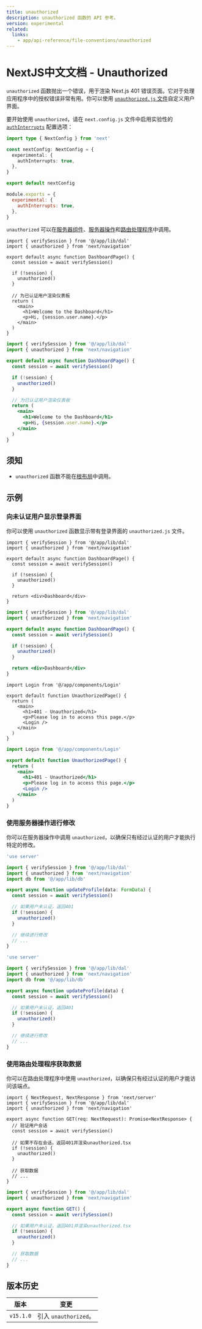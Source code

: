 ```yaml
---
title: unauthorized
description: unauthorized 函数的 API 参考。
version: experimental
related:
  links:
    - app/api-reference/file-conventions/unauthorized
---
```


# NextJS中文文档 - Unauthorized

`unauthorized` 函数抛出一个错误，用于渲染 Next.js 401 错误页面。它对于处理应用程序中的授权错误非常有用。你可以使用 [`unauthorized.js` 文件](/nextjs-cn/app/api-reference/file-conventions/unauthorized)自定义用户界面。

要开始使用 `unauthorized`，请在 `next.config.js` 文件中启用实验性的 [`authInterrupts`](/nextjs-cn/app/api-reference/config/next-config-js/authInterrupts) 配置选项：

```ts switcher
import type { NextConfig } from 'next'

const nextConfig: NextConfig = {
  experimental: {
    authInterrupts: true,
  },
}

export default nextConfig
```

```js switcher
module.exports = {
  experimental: {
    authInterrupts: true,
  },
}
```

`unauthorized` 可以在[服务器组件](/nextjs-cn/app/building-your-application/rendering/server-components)、[服务器操作](/nextjs-cn/app/building-your-application/data-fetching/server-actions-and-mutations)和[路由处理程序](/nextjs-cn/app/building-your-application/routing/route-handlers)中调用。

```tsx switcher
import { verifySession } from '@/app/lib/dal'
import { unauthorized } from 'next/navigation'

export default async function DashboardPage() {
  const session = await verifySession()

  if (!session) {
    unauthorized()
  }

  // 为已认证用户渲染仪表板
  return (
    <main>
      <h1>Welcome to the Dashboard</h1>
      <p>Hi, {session.user.name}.</p>
    </main>
  )
}
```

```jsx switcher
import { verifySession } from '@/app/lib/dal'
import { unauthorized } from 'next/navigation'

export default async function DashboardPage() {
  const session = await verifySession()

  if (!session) {
    unauthorized()
  }

  // 为已认证用户渲染仪表板
  return (
    <main>
      <h1>Welcome to the Dashboard</h1>
      <p>Hi, {session.user.name}.</p>
    </main>
  )
}
```

## 须知

- `unauthorized` 函数不能在[根布局](/nextjs-cn/app/building-your-application/routing/layouts-and-templates#root-layout-required)中调用。

## 示例

### 向未认证用户显示登录界面

你可以使用 `unauthorized` 函数显示带有登录界面的 `unauthorized.js` 文件。

```tsx switcher
import { verifySession } from '@/app/lib/dal'
import { unauthorized } from 'next/navigation'

export default async function DashboardPage() {
  const session = await verifySession()

  if (!session) {
    unauthorized()
  }

  return <div>Dashboard</div>
}
```

```jsx switcher
import { verifySession } from '@/app/lib/dal'
import { unauthorized } from 'next/navigation'

export default async function DashboardPage() {
  const session = await verifySession()

  if (!session) {
    unauthorized()
  }

  return <div>Dashboard</div>
}
```

```tsx switcher
import Login from '@/app/components/Login'

export default function UnauthorizedPage() {
  return (
    <main>
      <h1>401 - Unauthorized</h1>
      <p>Please log in to access this page.</p>
      <Login />
    </main>
  )
}
```

```jsx switcher
import Login from '@/app/components/Login'

export default function UnauthorizedPage() {
  return (
    <main>
      <h1>401 - Unauthorized</h1>
      <p>Please log in to access this page.</p>
      <Login />
    </main>
  )
}
```

### 使用服务器操作进行修改

你可以在服务器操作中调用 `unauthorized`，以确保只有经过认证的用户才能执行特定的修改。

```ts switcher
'use server'

import { verifySession } from '@/app/lib/dal'
import { unauthorized } from 'next/navigation'
import db from '@/app/lib/db'

export async function updateProfile(data: FormData) {
  const session = await verifySession()

  // 如果用户未认证，返回401
  if (!session) {
    unauthorized()
  }

  // 继续进行修改
  // ...
}
```

```js switcher
'use server'

import { verifySession } from '@/app/lib/dal'
import { unauthorized } from 'next/navigation'
import db from '@/app/lib/db'

export async function updateProfile(data) {
  const session = await verifySession()

  // 如果用户未认证，返回401
  if (!session) {
    unauthorized()
  }

  // 继续进行修改
  // ...
}
```

### 使用路由处理程序获取数据

你可以在路由处理程序中使用 `unauthorized`，以确保只有经过认证的用户才能访问该端点。

```tsx switcher
import { NextRequest, NextResponse } from 'next/server'
import { verifySession } from '@/app/lib/dal'
import { unauthorized } from 'next/navigation'

export async function GET(req: NextRequest): Promise<NextResponse> {
  // 验证用户会话
  const session = await verifySession()

  // 如果不存在会话，返回401并渲染unauthorized.tsx
  if (!session) {
    unauthorized()
  }

  // 获取数据
  // ...
}
```

```jsx switcher
import { verifySession } from '@/app/lib/dal'
import { unauthorized } from 'next/navigation'

export async function GET() {
  const session = await verifySession()

  // 如果用户未认证，返回401并渲染unauthorized.tsx
  if (!session) {
    unauthorized()
  }

  // 获取数据
  // ...
}
```

## 版本历史

| 版本      | 变更                  |
| --------- | --------------------- |
| `v15.1.0` | 引入 `unauthorized`。 |
